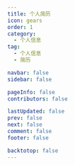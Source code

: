 ```yaml
---
title: 个人简历
icon: gears
order: 1
category:
  - 个人信息
tag:
  - 个人信息
  - 简历

navbar: false
sidebar: false

pageInfo: false
contributors: false

lastUpdated: false
prev: false
next: false
comment: false
footer: false

backtotop: false
---
```


<PDF url="./assets/jianli.pdf" height="1000px" width="1200px"/>
